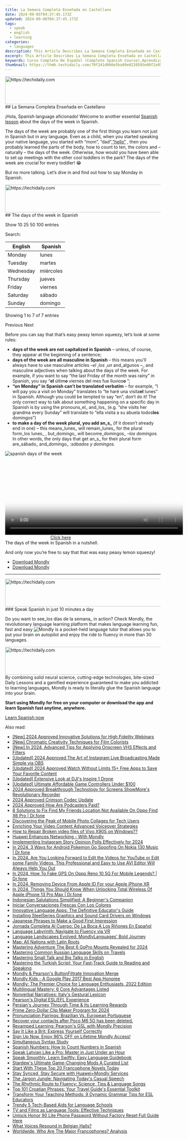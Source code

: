 ```yaml
---
title: La Semana Completa Enseñada en Castellano
date: 2024-09-05T04:37:45.173Z
updated: 2024-09-06T04:37:45.173Z
tags:
  - speak
  - english
  - learning
categories:
  - languages
description: This Article Describes La Semana Completa Enseñada en Castellano
excerpt: This Article Describes La Semana Completa Enseñada en Castellano
keywords: Curso Completo De Español (Complete Spanish Course),Aprendizaje Avanzado en Español (Advanced Learning in Spanish),Cursos Intensivos De Español (Intensive Spanish Courses),Programa De Idiomas Completo (Complete Language Program),Enseñanza Del Español a Nivel Avanzado (Teaching Advanced Spanish),Unidad De Enseñanza Completa en Español (Complete Educational Unit in Spanish),Cursos De Español Para Estudiantes Internacionales (Spanish Courses for International Students)
thumbnail: https://thmb.techidaily.com/70f241d066e5ba09e0220593e00f2a957d64d581fb486617b19976fb6093a216.jpg
---
```


<!-- affiliate ads begin -->
<a href="https://aligracehair.sjv.io/c/5597632/1972698/19272" target="_top" id="1972698">
  <img src="//a.impactradius-go.com/display-ad/19272-1972698" border="0" alt="https://techidaily.com" width="728" height="90"/>
</a>
<img height="0" width="0" src="https://aligracehair.sjv.io/i/5597632/1972698/19272" style="position:absolute;visibility:hidden;" border="0" />
<!-- affiliate ads end -->
## La Semana Completa Enseñada en Castellano

 ¡Hola, Spanish language aficionado! Welcome to another essential [Spanish lesson](https://shop.mondly.com/affiliate.php?ACCOUNT=ATISTUDI&AFFILIATE=108875&PATH=https://www.mondly.com?AFFILIATE=108875) about the days of the week in Spanish.

 The days of the week are probably one of the first things you learn not just in Spanish but in any language. Even as a child, when you started speaking your native language, you started with “mom”, “dad”,[“hello”](https://shop.mondly.com/affiliate.php?ACCOUNT=ATISTUDI&AFFILIATE=108875&PATH=https://www.mondly.com?AFFILIATE=108875) , then you probably learned the parts of the body, how to count to ten, the colors and – naturally – the days of the week. Otherwise, how would you have been able to set up meetings with the other cool toddlers in the park? The days of the week are crucial for every toddler! 😂

 But no more talking. Let’s dive in and find out how to say Monday in Spanish.

<!-- affiliate ads begin -->
<a href="https://imp.i357552.net/c/5597632/947746/11832" target="_top" id="947746">
  <img src="//a.impactradius-go.com/display-ad/11832-947746" border="0" alt="https://techidaily.com" width="728" height="90"/>
</a>
<img height="0" width="0" src="https://imp.i357552.net/i/5597632/947746/11832" style="position:absolute;visibility:hidden;" border="0" />
<!-- affiliate ads end -->
## The days of the week in Spanish

 Show 10 25 50 100  entries

 Search:

| English   | Spanish   |
| --------- | --------- |
| Monday    | lunes     |
| Tuesday   | martes    |
| Wednesday | miércoles |
| Thursday  | jueves    |
| Friday    | viernes   |
| Saturday  | sábado    |
| Sunday    | domingo   |

 Showing 1 to 7 of 7 entries

 Previous  Next

 Before you can say that that’s easy peasy lemon squeezy, let’s look at some rules:

* **days of the week are not capitalized in Spanish** – unless, of course, they appear at the beginning of a sentence;
* **days of the week are all masculine in Spanish** – this means you’ll always have to use masculine articles –_el_ ,_los_ ,_un_ and_algunos –_ and masculine adjectives when talking about the days of the week. For example, if you want to say “the last Friday of the month was rainy” in Spanish, you say “**el** últim**o** viernes del mes fue lluvios**o** ”;
* **“on Monday” in Spanish can’t be translated verbatim** – for example, “I will pay you a visit on Monday” translates to “te haré una visita**el** lunes” in Spanish. Although you could be tempted to say “en”, don’t do it! The only correct way to talk about something happening on a specific day in Spanish is by using the pronouns_el_ and_los_ (e.g. “she visits her grandma every Sunday” will translate to “ella visita a su abuela todos**los** domingos”)
* **to make a day of the week plural, you add an_s_**  (if it doesn’t already end in one) – this means_lunes_ will remain_lunes_ for the plural form_los lunes_ , but_domingo_ will become_domingos_ –_los domingos._ In other words, the only days that get an_s_ for their plural form are_sábado_ and_domingo_ :_sábados y domingos._

![spanish days of the week](https://edge.mondly.com/blog/wp-content/uploads/2019/09/spanish-days-of-the-week.png "Monday To Domingo - Learn The Days Of The Week In Spanish 2")

<!-- affiliate ads begin -->
<span id="1982461">
					<video width="576" height="240" style="cursor:pointer"
           poster="//a.impactradius-go.com/display-clicktoplayimage/1982461.png"
           onclick="if(!this.playClicked){this.play();this.setAttribute('controls',true);this.playClicked=true;}">
	   <source src="//a.impactradius-go.com/display-ad/22993-1982461">
	   <img src="//a.impactradius-go.com/display-clicktoplayimage/1982461.png" style="border: none; height: 100%; width: 100%; object-fit: contain">
	</video>
	<div style="width:360px;text-align:center"><a href="javascript:window.open(decodeURIComponent('https%3A%2F%2Fhomestyler.sjv.io%2Fc%2F5597632%2F1982461%2F22993'), '_blank');void(0);">Click here</a></div>
</span>
<img height="0" width="0" src="https://imp.pxf.io/i/5597632/1982461/22993" style="position:absolute;visibility:hidden;" border="0" />
<!-- affiliate ads end -->
 The days of the week in Spanish in a nutshell.

And only now you’re free to say that that was easy peasy lemon squeezy!

* [Download Mondly](https://www.facebook.com/sharer/sharer.php?u=https%3A%2F%2Fwww.mondly.com%2Fblog%2Fmonday-to-domingo-learn-the-days-of-the-week-in-spanish%2F&t=Monday+to+Domingo+%E2%80%93+Learn+the+Days+of+the+Week+in+Spanish "Share on Facebook")
* [Download Mondly](https://shop.mondly.com/affiliate.php?ACCOUNT=ATISTUDI&AFFILIATE=108875&PATH=https://www.mondly.com?AFFILIATE=108875)

---

<!-- affiliate ads begin -->
<a href="https://aligracehair.sjv.io/c/5597632/1880976/19272" target="_top" id="1880976">
  <img src="//a.impactradius-go.com/display-ad/19272-1880976" border="0" alt="https://techidaily.com" width="728" height="90"/>
</a>
<img height="0" width="0" src="https://aligracehair.sjv.io/i/5597632/1880976/19272" style="position:absolute;visibility:hidden;" border="0" />
<!-- affiliate ads end -->
### Speak Spanish in just 10 minutes a day

 Do you want to see_los días de la semana_ in action? Check Mondly, the revolutionary language learning platform that makes language learning fun, fast and easy ![Mondly](https://en.wikipedia.org/wiki/Mondly) is a pocket-held language tutor that allows you to put your brain on autopilot and enjoy the ride to fluency in more than 30 languages.

<!-- affiliate ads begin -->
<a href="https://appsumo.8odi.net/c/5597632/2123737/7443" target="_top" id="2123737">
  <img src="//a.impactradius-go.com/display-ad/7443-2123737" border="0" alt="https://techidaily.com" width="728" height="90"/>
</a>
<img height="0" width="0" src="https://appsumo.8odi.net/i/5597632/2123737/7443" style="position:absolute;visibility:hidden;" border="0" />
<!-- affiliate ads end -->
 By combining solid neural science, cutting-edge technologies, bite-sized Daily Lessons and a gamified experience guaranteed to make you addicted to learning languages, Mondly is ready to literally glue the Spanish language into your brain.

 **Start using Mondly for free on your computer or download the app and learn Spanish fast anytime, anywhere.**

[Learn Spanish now](https://adjt.mondly.com/5ixfg4k?campaign=blog-post-id-3378&fallback=https%3A%2F%2Fapp.mondly.com%3Futm%5Fmedium%3Dblog%5Fblog-post-id-3378%26utm%5Fsource%3Dblog-post-id-3378&redirect%5Fmacos=https%3A%2F%2Fapp.mondly.com%3Futm%5Fmedium%3Dblog%5Fblog-post-id-3378%26utm%5Fsource%3Dblog-post-id-3378&redirect%5Fandroid=https%3A%2F%2Fplay.google.com%2Fstore%2Fapps%2Fdetails%3Fid%3Dcom.atistudios.mondly.languages%3Futm%5Fmedium%3Dblog%5Fblog-post-id-3378%26utm%5Fsource%3Dblog-post-id-3378&redirect%5Fios=https%3A%2F%2Fapps.apple.com%2Fapp%2Fapple-store%2Fid987873536%3Fpt%3D78954800%26ct%3Dblog-post-id-3378%26mt%3D8 "Learn Spanish now")

<ins class="adsbygoogle"
     style="display:block"
     data-ad-format="autorelaxed"
     data-ad-client="ca-pub-7571918770474297"
     data-ad-slot="1223367746"></ins>



<ins class="adsbygoogle"
     style="display:block"
     data-ad-client="ca-pub-7571918770474297"
     data-ad-slot="8358498916"
     data-ad-format="auto"
     data-full-width-responsive="true"></ins>





<span class="atpl-alsoreadstyle">Also read:</span>
<div><ul>
<li><a href="https://video-capture.techidaily.com/new-2024-approved-innovative-solutions-for-high-fidelity-webinars/"><u>[New] 2024 Approved  Innovative Solutions for High Fidelity Webinars</u></a></li>
<li><a href="https://extra-lessons.techidaily.com/new-chromatic-creativity-techniques-for-film-colorists/"><u>[New] Chromatic Creativity  Techniques for Film Colorists</u></a></li>
<li><a href="https://fox-hovers.techidaily.com/new-in-2024-advanced-tips-for-applying-onscreen-vhs-effects-and-filters/"><u>[New] In 2024, Advanced Tips for Applying Onscreen VHS Effects and Filters</u></a></li>
<li><a href="https://remote-screen-capture.techidaily.com/updated-2024-approved-the-art-of-instagram-live-broadcasting-made-simple-via-obs/"><u>[Updated] 2024 Approved  The Art of Instagram Live Broadcasting Made Simple via OBS</u></a></li>
<li><a href="https://youtube-data.techidaily.com/ed-2024-approved-watch-without-limits-15plus-free-apps-to-save-your-favorite-content/"><u>[Updated] 2024 Approved  Watch Without Limits  15+ Free Apps to Save Your Favorite Content</u></a></li>
<li><a href="https://some-techniques.techidaily.com/updated-extensive-look-at-djis-inspire-1-drone/"><u>[Updated] Extensive Look at DJI's Inspire 1 Drone</u></a></li>
<li><a href="https://digital-screen-recording.techidaily.com/updated-ultimate-affordable-game-controllers-under-100/"><u>[Updated] Ultimate Affordable Game Controllers Under $100</u></a></li>
<li><a href="https://video-capture.techidaily.com/2024-approved-breakthrough-technology-for-screens-showmores-revolutionary-recorder/"><u>2024 Approved  Breakthrough Technology for Screens  ShowMore's Revolutionary Recorder</u></a></li>
<li><a href="https://remote-screen-capture.techidaily.com/2024-approved-crimson-codec-update/"><u>2024 Approved  Crimson Codec Update</u></a></li>
<li><a href="https://some-knowledge.techidaily.com/2024-approved-how-are-podcasters-paid/"><u>2024 Approved  How Are Podcasters Paid?</u></a></li>
<li><a href="https://location-fake.techidaily.com/8-solutions-to-fix-find-my-friends-location-not-available-on-oppo-find-x6-pro-drfone-by-drfone-virtual-android/"><u>8 Solutions to Fix Find My Friends Location Not Available On Oppo Find X6 Pro | Dr.fone</u></a></li>
<li><a href="https://extra-tips.techidaily.com/discovering-the-peak-of-mobile-photo-collages-for-tech-users/"><u>Discovering the Peak of Mobile Photo Collages for Tech Users</u></a></li>
<li><a href="https://extra-hints.techidaily.com/enriching-your-video-content-advanced-voiceover-strategies/"><u>Enriching Your Video Content  Advanced Voiceover Strategies</u></a></li>
<li><a href="https://blog-min.techidaily.com/how-to-repair-broken-video-files-of-vivo-x90s-on-windows-by-stellar-video-repair-mobile-video-repair/"><u>How to Repair Broken video files of Vivo X90S on Windows??</u></a></li>
<li><a href="https://mondly-stories.techidaily.com/huawei-enhances-networking-with-mondly/"><u>Huawei Enhances Networking - With Mondly</u></a></li>
<li><a href="https://instagram-video-recordings.techidaily.com/implementing-instagram-story-opinion-polls-effectively-for-2024/"><u>Implementing Instagram Story Opinion Polls Effectively for 2024</u></a></li>
<li><a href="https://android-pokemon-go.techidaily.com/in-2024-3-ways-for-android-pokemon-go-spoofing-on-nokia-130-music-drfone-by-drfone-virtual-android/"><u>In 2024, 3 Ways for Android Pokemon Go Spoofing On Nokia 130 Music | Dr.fone</u></a></li>
<li><a href="https://ai-vdieo-software.techidaily.com/in-2024-are-you-looking-forward-to-edit-the-videos-for-youtube-or-edit-some-family-videos-this-professional-and-easy-to-use-avi-editor-will-always-help-you-/"><u>In 2024, Are You Looking Forward to Edit the Videos for YouTube or Edit some Family Videos, This Professional and Easy to Use AVI Editor Will Always Help You Out</u></a></li>
<li><a href="https://review-topics.techidaily.com/in-2024-how-to-fake-gps-on-oppo-reno-10-5g-for-mobile-legends-drfone-by-drfone-virtual-android/"><u>In 2024, How To Fake GPS On Oppo Reno 10 5G For Mobile Legends? | Dr.fone</u></a></li>
<li><a href="https://apple-account.techidaily.com/in-2024-removing-device-from-apple-id-for-your-apple-iphone-xr-by-drfone-ios/"><u>In 2024, Removing Device From Apple ID For your Apple iPhone XR</u></a></li>
<li><a href="https://iphone-unlock.techidaily.com/in-2024-things-you-should-know-when-unlocking-total-wireless-of-apple-iphone-13-pro-max-drfone-by-drfone-ios/"><u>In 2024, Things You Should Know When Unlocking Total Wireless Of Apple iPhone 13 Pro Max | Dr.fone</u></a></li>
<li><a href="https://mondly-stories.techidaily.com/indonesian-salutations-simplified-a-beginners-companion/"><u>Indonesian Salutations Simplified: A Beginner's Companion</u></a></li>
<li><a href="https://mondly-stories.techidaily.com/iniciar-conversaciones-frescas-con-los-colores/"><u>Iniciar Conversaciones Frescas Con Los Colores</u></a></li>
<li><a href="https://mondly-stories.techidaily.com/innovative-language-apps-the-definitive-educators-guide/"><u>Innovative Language Apps: The Definitive Educator's Guide</u></a></li>
<li><a href="https://win-dash.techidaily.com/installing-steelseries-graphics-and-sound-card-drivers-on-windows/"><u>Installing SteelSeries Graphics and Sound Card Drivers on Windows</u></a></li>
<li><a href="https://mondly-stories.techidaily.com/japanese-phrases-to-make-a-good-first-impression/"><u>Japanese Phrases to Make a Good First Impression</u></a></li>
<li><a href="https://mondly-stories.techidaily.com/jornada-completa-al-cuerpo-de-la-boca-a-los-rinones-en-espanol/"><u>Jornada Completa Al Cuerpo: De La Boca A Los Riñones En Español</u></a></li>
<li><a href="https://mondly-stories.techidaily.com/language-labyrinth-navigate-to-fluency-via-vr/"><u>Language Labyrinth: Navigate to Fluency via VR</u></a></li>
<li><a href="https://mondly-stories.techidaily.com/language-landscapes-evolved-mondlylanguages-bold-journey/"><u>Language Landscapes Evolved: MondlyLanguages' Bold Journey</u></a></li>
<li><a href="https://mondly-stories.techidaily.com/map-all-nations-with-latin-roots/"><u>Map: All Nations with Latin Roots</u></a></li>
<li><a href="https://article-knowledge.techidaily.com/mastering-adventure-the-best-6-gopro-mounts-revealed-for-2024/"><u>Mastering Adventure  The Best 6 GoPro Mounts Revealed for 2024</u></a></li>
<li><a href="https://mondly-stories.techidaily.com/mastering-common-russian-language-skills-on-travels/"><u>Mastering Common Russian Language Skills on Travels</u></a></li>
<li><a href="https://mondly-stories.techidaily.com/mastering-small-talk-and-big-talks-in-english/"><u>Mastering Small Talk and Big Talks in English</u></a></li>
<li><a href="https://mondly-stories.techidaily.com/mastering-the-turkish-script-your-fast-track-guide-to-reading-and-speaking/"><u>Mastering the Turkish Script: Your Fast-Track Guide to Reading and Speaking</u></a></li>
<li><a href="https://mondly-stories.techidaily.com/mondly-and-pearsons-buttonfiltrate-innovation-merge/"><u>Mondly & Pearson's ButtonFiltrate Innovation Merge</u></a></li>
<li><a href="https://mondly-stories.techidaily.com/mondly-kids-a-google-play-2017-best-app-honoree/"><u>Mondly Kids - A Google Play 2017 Best App Honoree</u></a></li>
<li><a href="https://mondly-stories.techidaily.com/mondly-the-premier-choice-for-language-enthusiasts-2022-edition/"><u>Mondly: The Premier Choice for Language Enthusiasts, 2022 Edition</u></a></li>
<li><a href="https://mondly-stories.techidaily.com/multilingual-mastery-6-core-advantages-listed/"><u>Multilingual Mastery: 6 Core Advantages Listed</u></a></li>
<li><a href="https://mondly-stories.techidaily.com/nonverbal-narratives-italys-gestural-lexicon/"><u>Nonverbal Narratives: Italy's Gestural Lexicon</u></a></li>
<li><a href="https://mondly-stories.techidaily.com/pearsons-digital-eslefl-experience/"><u>Pearson's Digital ESL/EFL Experience</u></a></li>
<li><a href="https://mondly-stories.techidaily.com/persians-journey-through-time-and-its-learning-rewards/"><u>Persian's Journey Through Time & Its Learning Rewards</u></a></li>
<li><a href="https://remote-screen-capture.techidaily.com/prime-zero-dollar-clip-maker-program-for-2024/"><u>Prime Zero-Dollar Clip Maker Program for 2024</u></a></li>
<li><a href="https://mondly-stories.techidaily.com/pronunciation-pairings-brazilian-vs-european-portuguese/"><u>Pronunciation Pairings: Brazilian Vs. European Portuguese</u></a></li>
<li><a href="https://review-topics.techidaily.com/recover-your-contacts-after-poco-m6-5g-has-been-deleted-by-fonelab-android-recover-contacts/"><u>Recover your contacts after Poco M6 5G has been deleted.</u></a></li>
<li><a href="https://mondly-stories.techidaily.com/revamped-learning-pearsons-gsl-with-mondly-precision/"><u>Revamped Learning: Pearson's GSL with Mondly Precision</u></a></li>
<li><a href="https://mondly-stories.techidaily.com/say-it-like-a-brit-express-yourself-correctly/"><u>Say It Like a Brit: Express Yourself Correctly</u></a></li>
<li><a href="https://mondly-stories.techidaily.com/sign-up-now-enjoy-96-off-on-lifetime-mondly-access/"><u>Sign Up Now, Enjoy 96% OFF on Lifetime Mondly Access!</u></a></li>
<li><a href="https://mondly-stories.techidaily.com/simultaneous-syntax-study/"><u>Simultaneous Syntax Study</u></a></li>
<li><a href="https://mondly-stories.techidaily.com/spanish-numbers-how-to-count-numbers-in-spanish/"><u>Spanish Numbers: How to Count Numbers in Spanish</u></a></li>
<li><a href="https://mondly-stories.techidaily.com/speak-latvian-like-a-pro-master-in-just-under-an-hour/"><u>Speak Latvian Like a Pro: Master in Just Under an Hour</u></a></li>
<li><a href="https://mondly-stories.techidaily.com/speak-smoothly-learn-swiftly-easy-language-guidebook/"><u>Speak Smoothly, Learn Swiftly: Easy Language Guidebook</u></a></li>
<li><a href="https://digital-screen-recording.techidaily.com/stardews-ultimate-game-changing-mods-a-curated-list/"><u>Stardew's Ultimate Game-Changing Mods  A Curated List</u></a></li>
<li><a href="https://mondly-stories.techidaily.com/start-with-these-top-20-francophone-novels-today/"><u>Start With These Top 20 Francophone Novels Today</u></a></li>
<li><a href="https://mondly-stories.techidaily.com/stay-synced-stay-secure-with-huaweiplusmondly-services/"><u>Stay Synced, Stay Secure with Huawei+Mondly Services</u></a></li>
<li><a href="https://mondly-stories.techidaily.com/the-jargon-jungle-navigating-todays-casual-speech/"><u>The Jargon Jungle: Navigating Today's Casual Speech</u></a></li>
<li><a href="https://mondly-stories.techidaily.com/the-rhythmic-route-to-fluency-science-tips-and-language-songs/"><u>The Rhythmic Route to Fluency: Science, Tips & Language Songs</u></a></li>
<li><a href="https://mondly-stories.techidaily.com/top-101-croatian-phrases-your-travel-guides-essential-toolkit/"><u>Top 101 Croatian Phrases: Your Travel Guide's Essential Toolkit</u></a></li>
<li><a href="https://mondly-stories.techidaily.com/transform-your-teaching-methods-9-dynamic-grammar-tips-for-esl-educators/"><u>Transform Your Teaching Methods: 9 Dynamic Grammar Tips for ESL Educators</u></a></li>
<li><a href="https://mondly-stories.techidaily.com/trendy-5-tech-based-aids-for-language-schools/"><u>Trendy 5 Tech-Based Aids for Language Schools</u></a></li>
<li><a href="https://mondly-stories.techidaily.com/tv-and-films-as-language-tools-effective-techniques/"><u>TV and Films as Language Tools: Effective Techniques</u></a></li>
<li><a href="https://unlock-android.techidaily.com/unlock-honor-90-lite-phone-password-without-factory-reset-full-guide-here-by-drfone-android/"><u>Unlock Honor 90 Lite Phone Password Without Factory Reset Full Guide Here</u></a></li>
<li><a href="https://mondly-stories.techidaily.com/what-voices-resound-in-belgian-halls/"><u>What Voices Resound in Belgian Halls?</u></a></li>
<li><a href="https://mondly-stories.techidaily.com/worldwide-who-are-the-major-francophones-analysis/"><u>Worldwide, Who Are The Major Francophones? Analysis</u></a></li>
</ul></div>
